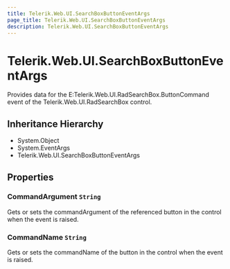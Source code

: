 ```yaml
---
title: Telerik.Web.UI.SearchBoxButtonEventArgs
page_title: Telerik.Web.UI.SearchBoxButtonEventArgs
description: Telerik.Web.UI.SearchBoxButtonEventArgs
---
```


# Telerik.Web.UI.SearchBoxButtonEventArgs

Provides data for the E:Telerik.Web.UI.RadSearchBox.ButtonCommand event of the Telerik.Web.UI.RadSearchBox control.

## Inheritance Hierarchy

* System.Object
* System.EventArgs
* Telerik.Web.UI.SearchBoxButtonEventArgs

## Properties

###  CommandArgument `String`

Gets or sets the commandArgument of the referenced button in the  control when the event is raised.

###  CommandName `String`

Gets or sets the commandName of the button in the  control when the event is raised.


